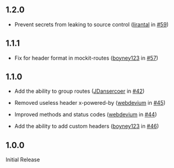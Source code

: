 ## 1.2.0

- Prevent secrets from leaking to source control ([lirantal](https://github.com/lirantal) in [#59](https://github.com/boyney123/mockit/pull/59))

## 1.1.1

- Fix for header format in mockit-routes ([boyney123](https://github.com/boyney123) in [#57](https://github.com/boyney123/mockit/pull/57))

## 1.1.0

- Add the ability to group routes ([JDansercoer](https://github.com/JDansercoer) in [#42](https://github.com/boyney123/mockit/pull/42))

- Removed useless header x-powered-by ([webdevium](https://github.com/webdevium) in [#45](https://github.com/boyney123/mockit/pull/45))

- Improved methods and status codes ([webdevium](https://github.com/webdevium) in [#44](https://github.com/boyney123/mockit/pull/44))

- Add the ability to add custom headers ([boyney123](https://github.com/boyney123) in [#46](https://github.com/boyney123/mockit/pull/46))

## 1.0.0

Initial Release
